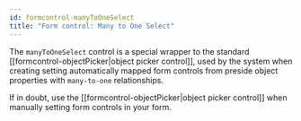 ```yaml
---
id: formcontrol-manyToOneSelect
title: "Form control: Many to One Select"
---
```


The `manyToOneSelect` control is a special wrapper to the standard [[formcontrol-objectPicker|object picker control]], used by the system when creating setting automatically mapped form controls from preside object properties with `many-to-one` relationships.

If in doubt, use the [[formcontrol-objectPicker|object picker control]] when manually setting form controls in your form.
